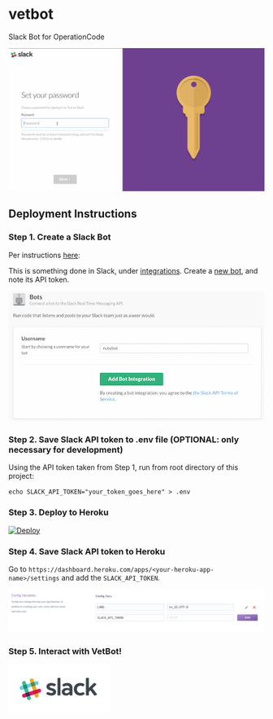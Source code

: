 # vetbot
Slack Bot for OperationCode

![vetbot](assets/vetbot.gif)

## Deployment Instructions

### Step 1. Create a Slack Bot

Per instructions [here](https://github.com/slack-ruby/slack-ruby-client#create-a-new-bot-integration):

This is something done in Slack, under [integrations](https://my.slack.com/services). Create a [new bot](https://my.slack.com/services/new/bot), and note its API token.

![register-bot](assets/register-bot.png)

### Step 2. Save Slack API token to .env file (OPTIONAL: only necessary for development)

Using the API token taken from Step 1, run from root directory of this project:

```
echo SLACK_API_TOKEN="your_token_goes_here" > .env
```

### Step 3. Deploy to Heroku
  [![Deploy](https://www.herokucdn.com/deploy/button.svg)](https://heroku.com/deploy)


### Step 4. Save Slack API token to Heroku

Go to `https://dashboard.heroku.com/apps/<your-heroku-app-name>/settings` and add the `SLACK_API_TOKEN`.

![heroku](assets/heroku.png)

### Step 5. Interact with VetBot!

![slack](assets/slack.png)
